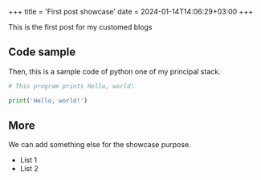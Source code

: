 +++
title = 'First post showcase'
date = 2024-01-14T14:06:29+03:00
+++

This is the first post for my customed blogs

<!--more-->

## Code sample

Then, this is a sample code of python one of my principal stack.

```python
# This program prints Hello, world!

print('Hello, world!')
```

## More

We can add something else for the showcase purpose.

- List 1
- List 2